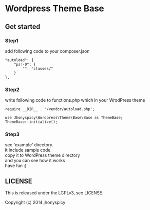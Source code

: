 Wordpress Theme Base
=====================

## Get started
### Step1
add following code to your composer.json

    "autoload": {
    	"psr-0": {
    		"": "classes/"
    	}
    },

### Step2
write following code to functions.php which in your WrodPress theme

    require __DIR__ . '/vendor/autoload.php';

    use Jhonyspicy\Wordpress\Theme\Base\Base as ThemeBase;
    ThemeBase::initialize();

### Step3
see 'example' directory.  
it include sample code.  
copy it to WordPress theme directory  
and you can see how it works  
have fun :)

## LICENSE

This is released under the LGPLv3, see LICENSE.  
  
Copyright (c) 2014 jhonyspicy
